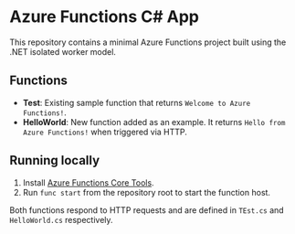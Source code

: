 # Azure Functions C# App

This repository contains a minimal Azure Functions project built using the .NET isolated worker model.

## Functions

- **Test**: Existing sample function that returns `Welcome to Azure Functions!`.
- **HelloWorld**: New function added as an example. It returns `Hello from Azure Functions!` when triggered via HTTP.

## Running locally

1. Install [Azure Functions Core Tools](https://learn.microsoft.com/azure/azure-functions/functions-run-local).
2. Run `func start` from the repository root to start the function host.

Both functions respond to HTTP requests and are defined in `TEst.cs` and `HelloWorld.cs` respectively.
